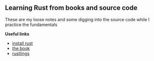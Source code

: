 ## Learning Rust from books and source code

These are my loose notes and some digging into the source code while I practice the fundamentals

**Useful links**

- [install rust](https://www.rust-lang.org/tools/install)
- [the book](https://doc.rust-lang.org/book/ch02-00-guessing-game-tutorial.html)
- [rustlings](https://github.com/rust-lang/rustlings)
